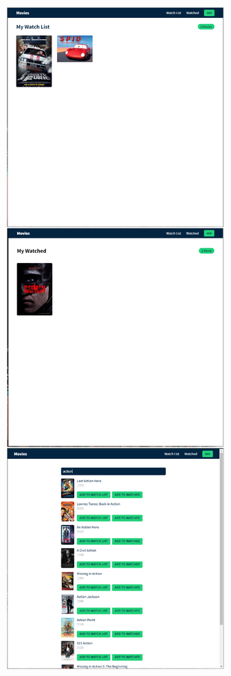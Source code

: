 ![Alt Text](https://github.com/khalidnbg/movies/blob/main/1.PNG?raw=true)
![Alt Text](https://github.com/khalidnbg/movies/blob/main/2.PNG?raw=true)
![Alt Text](https://github.com/khalidnbg/movies/blob/main/3.PNG?raw=true)



